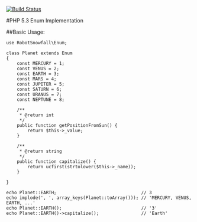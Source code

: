 [![Build Status](https://secure.travis-ci.org/dalanhurst/php-enum.png)](http://travis-ci.org/dalanhurst/php-enum)

#PHP 5.3 Enum Implementation

##Basic Usage:

    use RobotSnowfall\Enum;

    class Planet extends Enum
    {
        const MERCURY = 1;
        const VENUS = 2;
        const EARTH = 3;
        const MARS = 4;
        const JUPITER = 5;
        const SATURN = 6;
        const URANUS = 7;
        const NEPTUNE = 8;

        /**
         * @return int
         */
        public function getPositionFromSun() {
            return $this->_value;
        }

        /**
         * @return string
         */
        public function capitalize() {
            return ucfirst(strtolower($this->_name));
        }

    }

    echo Planet::EARTH;                                // 3
    echo implode(', ', array_keys(Planet::toArray())); // 'MERCURY, VENUS, EARTH, ...'
    echo Planet::EARTH();                              // '3'
    echo Planet::EARTH()->capitalize();                // 'Earth'
